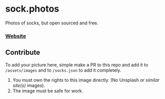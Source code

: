 # sock.photos
Photos of socks, but open sourced and free.

### [Website](https://sock.photos)

## Contribute

To add your picture here, simple make a PR to this repo and add it to ``/assets/images`` and to ``/socks.json`` to add it completely.

1. You must own the rights to this image directly. (No Unsplash *or similar site(s)* images).
2. The image must be safe for work.